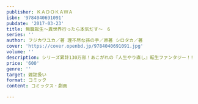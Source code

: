 ```yaml
---
publisher: ＫＡＤＯＫＡＷＡ
isbn: '9784040691091'
pubdate: '2017-03-23'
title: 無職転生～異世界行ったら本気だす～　6
series: ''
author: フジカワユカ／著 理不尽な孫の手／原著 シロタカ／著
cover: 'https://cover.openbd.jp/9784040691091.jpg'
volume: ''
description: シリーズ累計130万部！あこがれの『人生やり直し』転生ファンタジー！!
price: '600'
genre: ''
target: 雑誌扱い
format: コミック
content: コミックス・劇画

---
```

